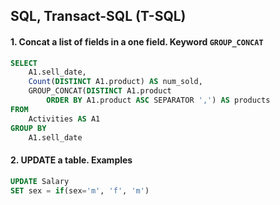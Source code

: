 ## SQL, Transact-SQL (T-SQL)

#### 1. Concat a list of fields in a one field. Keyword `GROUP_CONCAT`

```sql
SELECT
    A1.sell_date,
    Count(DISTINCT A1.product) AS num_sold,
    GROUP_CONCAT(DISTINCT A1.product
        ORDER BY A1.product ASC SEPARATOR ',') AS products
FROM
    Activities AS A1
GROUP BY
    A1.sell_date
```


#### 2. UPDATE a table. Examples

```sql
UPDATE Salary
SET sex = if(sex='m', 'f', 'm')
```